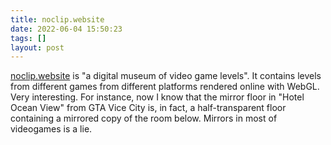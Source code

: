 ```yaml
---
title: noclip.website
date: 2022-06-04 15:50:23
tags: []
layout: post
---
```


[noclip.website](https://github.com/magcius/noclip.website) is "a digital museum of video game levels". It contains levels from different games from different platforms rendered online with WebGL. Very interesting. For instance, now I know that the mirror floor in "Hotel Ocean View" from GTA Vice City is, in fact, a half-transparent floor containing a mirrored copy of the room below. Mirrors in most of videogames is a lie.
